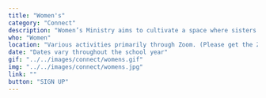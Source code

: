 ```yaml
---
title: "Women's"
category: "Connect"
description: "Women’s Ministry aims to cultivate a space where sisters can seek encouragement, prayer, and accountability. Through discipleship, women’s times, and retreat we aspire to build Christ-centered relationships where sisters can grow and support one another. "
who: "Women"
location: "Various activities primarily through Zoom. (Please get the Zoom password through our Facebook group, weekly email newsletter, Instagram, or by emailing us)"
date: "Dates vary throughout the school year"
gif: "../../images/connect/womens.gif"
img: "../../images/connect/womens.jpg"
link: ""
button: "SIGN UP"
---
```

